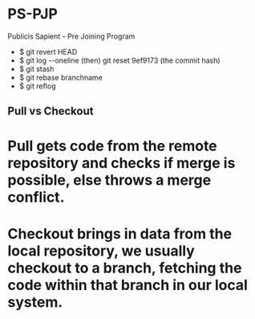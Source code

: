 # PS-PJP
Publicis Sapient - Pre Joining Program

  * $ git revert HEAD
  * $ git log --oneline (then) git reset 9ef9173 (the commit hash)
  * $ git stash
  * $ git rebase branchname
  * $ git reflog

## Pull vs Checkout
  # Pull gets code from the remote repository and checks if merge is possible, else throws a merge conflict.
  # Checkout brings in data from the local repository, we usually checkout to a branch, fetching the code within that branch in our local system.
